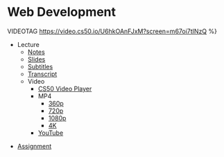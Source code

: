 # Web Development

VIDEOTAG https://video.cs50.io/U6hkOAnFJxM?screen=m67oi7tINzQ %}

- Lecture
    * [Notes](../../notes/web_development/)
    * [Slides](https://cdn.cs50.net/cscie1a/2017/fall/lectures/web_development/web_development.pdf)
    * [Subtitles](https://cdn.cs50.net/cscie1a/2017/fall/lectures/web_development/lang/en/web_development.srt)
    * [Transcript](https://cdn.cs50.net/cscie1a/2017/fall/lectures/web_development/lang/en/web_development.txt)
    + Video
        * [CS50 Video Player](https://video.cs50.io/U6hkOAnFJxM?screen=m67oi7tINzQ)
        + MP4
            * [360p](https://cdn.cs50.net/cscie1a/2017/fall/lectures/web_development/web_development-360p.mp4.download)
            * [720p](https://cdn.cs50.net/cscie1a/2017/fall/lectures/web_development/web_development-720p.mp4.download)
            * [1080p](https://cdn.cs50.net/cscie1a/2017/fall/lectures/web_development/web_development-1080p.mp4.download)
            * [4K](https://cdn.cs50.net/cscie1a/2017/fall/lectures/web_development/web_development-4k.mp4.download)
        * [YouTube](https://youtu.be/U6hkOAnFJxM)
* [Assignment](../../assignments/web_development/)
